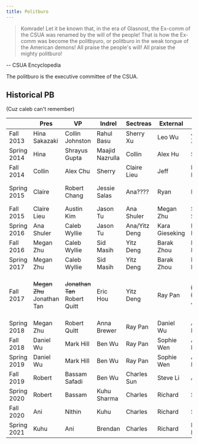 ```yaml
---
title: Politburo
---
```


> Komrade! Let it be known that, in the era of Glasnost, the Ex-comm of the CSUA was renamed by the will of the people! That is how the Ex-comm was become the politbyuro, or politburo in the weak tongue of the American demons! All praise the people's will! All praise the mighty politburo!

-- CSUA Encyclopedia

The politburo is the executive committee of the CSUA.

## Historical PB

(Cuz caleb can't remember)

|     | Pres | VP  | Indrel | Sectreas | External | Internal | Outreach |
| --- | ---  | --- | ---    | ---      | ---      | ---      | ---      |
|Fall 2013| Hina Sakazaki | Collin Johnston | Rahul Basu | Sherry Xu | Leo Wu | Jeffrey Zhang | Elizabeth Kim
|Spring 2014| Hina | Shrayus Gupta | Maajid Nazrulla | Collin | Alex Hu | Sherry | Kara Gieseking
| Fall 2014 | Collin | Alex Chu | Sherry | Claire Lieu | Jeff | Neil Hegde | Kara |
| Spring 2015 | Claire | Robert Chang | Jessie Salas | Ana???? | Ryan | Megan | Michelle (Not Hsueh)|
|Fall 2015|Claire Lieu|Austin Kim|Jason Tu|Ana Shuler|Megan Zhu|Susanna Souv|Eranda Bregasi|
|Spring 2016|Ana Shuler|Caleb Wyllie|Jason Tu|Ana/Yitz Deng|Kara Gieseking|Michelle Hsueh|Sid Masih|
|Fall 2016|Megan Zhu|Caleb Wyllie|Sid Masih|Yitz Deng|Barak Zhou|Neil Lingarkar|Julie Chen|
|Spring 2017|Megan Zhu|Caleb Wyllie|Sid Masih|Yitz Deng|Barak Zhou|Neil Lingarkar|Michelle Hsueh|
|Fall 2017|~~Megan Zhu~~ Jonathan Tan|~~Jonathan Tan~~ Robert Quitt|Eric Hou|Yitz Deng|Ray Pan|~~Neil Lingarkar~~  Jason Ji|~~Emily Gosti~~ ~~Robert Quitt~~ Jessica Kuo|
|Spring 2018|Megan Zhu|Robert Quitt|Anna Brewer|Ray Pan|Daniel Wu|Arthur Kazantsev|Jessica Kuo|
|Fall 2018|Daniel Wu|Mark Hill|Ben Wu|Ray Pan|Sophie Wen|Ani Nrusimha|Jessica Kuo|
|Spring 2019|Daniel Wu|Mark Hill|Ben Wu|Ray Pan|Sophie Wen|Ani Nrusimha|Robert Quitt|
|Fall 2019|Robert|Bassam Safadi|Ben Wu|Charles Sun|Steve Li|Ani|Catherine Cang
|Spring 2020|Robert|Bassam|Kuhu Sharma|Charles|Richard|Sean|Sahil Gupta
|Fall 2020|Ani|Nithin|Kuhu|Charles|Richard|Sean|Rosalie Fang
|Spring 2021|Kuhu|Ani|Brendan|Charles|Richard|Madison Bohannan|Rosalie
